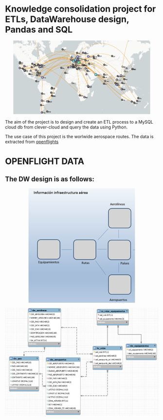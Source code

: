 # Knowledge consolidation project for ETLs, DataWarehouse design, Pandas and SQL

<p align="center">
  <img src="input/aerospace.png" width="450" title="Aerospace">
</p>

The aim of the project is to design and create an ETL process to a MySQL cloud db from clever-cloud and query the data using Python.

The use case of this project is the worlwide aerospace routes. The data is extracted from [openflights](https://openflights.org)
# OPENFLIGHT DATA


## The DW design is as follows:

<p align="center">
  <img src="input/DW-design.png" width="350" title="DW Design">
</p>
<p align="center">
  <img src="input/DW-design-specific.png" width="650" alt="DW Design">
</p>
